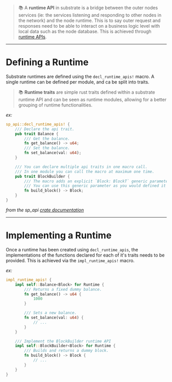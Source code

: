 
> 📚 A **runtime API** in substrate is a bridge between the outer nodes services (ie: the services listening and responding to other nodes in the network) and the node runtime.
> This is to say outer request and responses need to be able to interact on a business logic level with local data such as the node database. This is achieved through [runtime APIs](https://docs.substrate.io/reference/runtime-apis/).

---
# Defining a Runtime

Substrate runtimes are defined using the `decl_runtime_apis!` macro. A single runtime can be defined per module, and ca be split into traits.

> 📚 **Runtime traits** are simple rust traits defined within a substrate runtime API and can be seen as runtime modules, allowing for a better grouping of runtime functionalities.

*ex:*
```rust
sp_api::decl_runtime_apis! {
    /// Declare the api trait.
    pub trait Balance {
        /// Get the balance.
        fn get_balance() -> u64;
        /// Set the balance.
        fn set_balance(val: u64);
    }

    /// You can declare multiple api traits in one macro call.
    /// In one module you can call the macro at maximum one time.
    pub trait BlockBuilder {
        /// The macro adds an explicit `Block: BlockT` generic parameter for you.
        /// You can use this generic parameter as you would defined it manually.
        fn build_block() -> Block;
    }
}
```
*from the sp_api [crate documentation](https://paritytech.github.io/polkadot-sdk/master/sp_api/macro.decl_runtime_apis.html#example)*

---
# Implementing a Runtime

Once a runtime has been created using `decl_runtime_apis`, the implementations of the functions declared for each of it's traits needs to be provided. This is achieved via the `impl_runtime_apis!` macro.

*ex:*
```rust
impl_runtime_apis! {
    impl self::Balance<Block> for Runtime {
        /// Returns a fixed dummy balance.
        fn get_balance() -> u64 {
            1000
        }

        /// Sets a new balance.
        fn set_balance(val: u64) {
            // ...
        }
    }

    /// Implement the BlockBuilder runtime API
    impl self::BlockBuilder<Block> for Runtime {
        /// Builds and returns a dummy block.
        fn build_block() -> Block {
			// ...
        }
    }
}
```